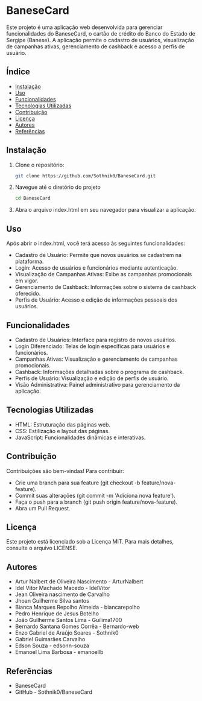 # BaneseCard

Este projeto é uma aplicação web desenvolvida para gerenciar funcionalidades do BaneseCard, o cartão de crédito do Banco do Estado de Sergipe (Banese). A aplicação permite o cadastro de usuários, visualização de campanhas ativas, gerenciamento de cashback e acesso a perfis de usuário.

## Índice

- [Instalação](#instalação)
- [Uso](#uso)
- [Funcionalidades](#funcionalidades)
- [Tecnologias Utilizadas](#tecnologias-utilizadas)
- [Contribuição](#contribuição)
- [Licença](#licença)
- [Autores](#autores)
- [Referências](#referências)

## Instalação

1. Clone o repositório:

   ```bash
   git clone https://github.com/Sothnik0/BaneseCard.git

2. Navegue até o diretório do projeto

   ```bash
   cd BaneseCard

4. Abra o arquivo index.html em seu navegador para visualizar a aplicação.

## Uso

Após abrir o index.html, você terá acesso às seguintes funcionalidades:

- Cadastro de Usuário: Permite que novos usuários se cadastrem na plataforma.
- Login: Acesso de usuários e funcionários mediante autenticação.
- Visualização de Campanhas Ativas: Exibe as campanhas promocionais em vigor.
- Gerenciamento de Cashback: Informações sobre o sistema de cashback oferecido.
- Perfis de Usuário: Acesso e edição de informações pessoais dos usuários.

## Funcionalidades

- Cadastro de Usuários: Interface para registro de novos usuários.
- Login Diferenciado: Telas de login específicas para usuários e funcionários.
- Campanhas Ativas: Visualização e gerenciamento de campanhas promocionais.
- Cashback: Informações detalhadas sobre o programa de cashback.
- Perfis de Usuário: Visualização e edição de perfis de usuário.
- Visão Administrativa: Painel administrativo para gerenciamento da aplicação.

## Tecnologias Utilizadas

- HTML: Estruturação das páginas web.
- CSS: Estilização e layout das páginas.
- JavaScript: Funcionalidades dinâmicas e interativas.

## Contribuição

Contribuições são bem-vindas! Para contribuir:

- Crie uma branch para sua feature (git checkout -b feature/nova-feature).
- Commit suas alterações (git commit -m 'Adiciona nova feature').
- Faça o push para a branch (git push origin feature/nova-feature).
- Abra um Pull Request.

## Licença

Este projeto está licenciado sob a Licença MIT. Para mais detalhes, consulte o arquivo LICENSE.

## Autores

- Artur Nalbert de Oliveira Nascimento - ArturNalbert
- Idel Vitor Machado Macedo - IdelVitor
- Jean Oliveira nascimento de Carvalho
- Jhoan Guilherme Silva santos
- Bianca Marques Repolho Almeida - biancarepolho
- Pedro Henrique de Jesus Botelho
- João Guilherme Santos Lima - Guilima1700
- Bernardo Santana Gomes Corrêa - Bernardo-web
- Enzo Gabriel de Araújo Soares - Sothnik0 
- Gabriel Guimarães Carvalho 
- Edson Souza - edsonn-souza
- Emanoel Lima Barbosa - emanoellb

## Referências

- BaneseCard
- GitHub - Sothnik0/BaneseCard
